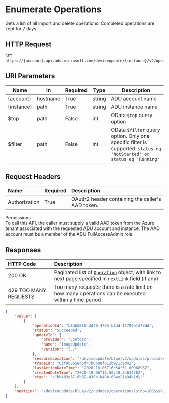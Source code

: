 # Enumerate Operations

Gets a list of all import and delete operations. Completed operations are kept for 7 days.

## HTTP Request

```http
GET https://{account}.api.adu.microsoft.com/deviceupdate/{instance}/v2/updates/operations
```

## URI Parameters

| Name | In | Required | Type | Description |
| --------- | --------- | --------- | --------- | --------- |
| {account} | hostname | True | string | ADU account name |
| {instance}| path | True | string | ADU instance name |
| $top | path | False | int | OData `$top` query option |
| $filter | path | False | int | OData `$filter` query option. Only one specific filter is supported: `status eq 'NotStarted' or status eq 'Running'` |

## Request Headers

| Name | Required | Description |
| :--------- | :-----------|:-------------- |
| Authorization | True | OAuth2 header containing the caller's AAD token. |

Permissions </br>
To call this API, the caller must supply a valid AAD token from the Azure tenant associated with the requested ADU account and instance. The AAD account must be a member of the ADU FullAccessAdmin role.

## Responses

| HTTP Code | Description |
| :--------- | :---- |
| 200 OK | Paginated list of [`Operation`](get-operation.md#operation-object) object, with link to next page specified in `nextLink` field (if any) |
| 429 TOO MANY REQUESTS | Too many requests; there is a rate limit on how many operations can be executed within a time period |

```json
{
    "value": [
        {
            "operationId": "b8db5010-3d40-4765-b8dd-1f709efd79dd",
            "status": "Succeeded",
            "updateId": {
                "provider": "Contoso",
                "name": "ImageUpdate",
                "version": "3.7"
            },
            "resourceLocation": "/deviceupdate/blue/v2/updates/providers/Contoso/names/ImageUpdate/versions/3.7",
            "traceId": "01f968658d5f47b6b08f012b92139d42",
            "lastActionDateTime": "2020-10-06T16:54:51.0096896Z",
            "createdDateTime": "2020-10-06T16:50:48.3463238Z",
            "etag": "\"bb403e37-6b82-438b-b48b-684e21a94b1d\""
        }
    ],
    "nextLink": "/deviceupdate/blue/v2/updates/operations?$top=100&$skipToken=%5B%7B%22token%22%3A%22%2BRID%3A%7EfFJ8AI04QtA0CwAAAAAAAA%3D%3D%23RT%3A1%23TRC%3A20%23RTD%3AvEB3Goh2hqn%2BvS7NiHWvBTMxMzEuMjEuMTdVMTM7Mzc7NTIvNjczMTcxNFsA%23ISV%3A2%23IEO%3A65551%23FPC%3AAgEAAABUADuJEMCIAAAkAAClAAAEAEACABAAACkAACkAAAEAEAAACQBAqhKAEQCAIhCAE8CQAgAAFAoAQAAAJAAACQBAAgCQAAAkIAIAkAAApAKiCgBAAgABAA%3D%3D%22%2C%22range%22%3A%7B%22min%22%3A%22%22%2C%22max%22%3A%22FF%22%7D%7D%5D"
}
```

